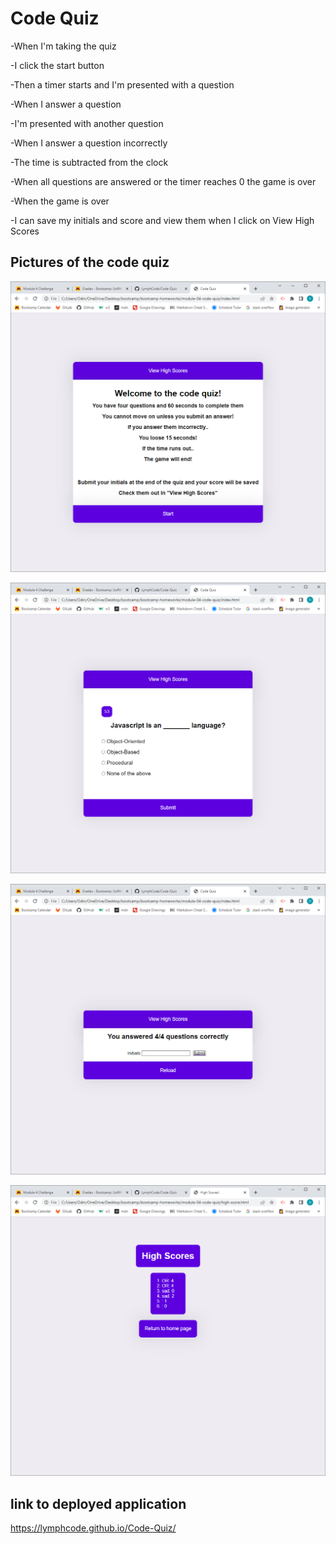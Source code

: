 # Code Quiz

-When I'm taking the quiz

-I click the start button

-Then a timer starts and I'm presented with a question

-When I answer a question

-I'm presented with another question

-When I answer a question incorrectly

-The time is subtracted from the clock

-When all questions are answered or the timer reaches 0 the game is over

-When the game is over

-I can save my initials and score and view them when I click on View High Scores


## Pictures of the code quiz

![screenshot1](https://github.com/LymphCode/Code-Quiz/blob/main/assets/images/screenshot-1.png)

![screenshot2](https://github.com/LymphCode/Code-Quiz/blob/main/assets/images/screenshot-2.png)

![screenshot3](https://github.com/LymphCode/Code-Quiz/blob/main/assets/images/screenshot-3.png)

![screenshot4](https://github.com/LymphCode/Code-Quiz/blob/main/assets/images/screenshot-4.png)


## link to deployed application

https://lymphcode.github.io/Code-Quiz/
